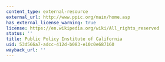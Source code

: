 ```yaml
---
content_type: external-resource
external_url: http://www.ppic.org/main/home.asp
has_external_license_warning: true
license: https://en.wikipedia.org/wiki/All_rights_reserved
status: ''
title: Public Policy Institute of California
uid: 53d566a7-adcc-412d-b083-e10c0e687160
wayback_url: ''
---
```

